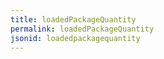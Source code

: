 ```yaml
---
title: loadedPackageQuantity
permalink: loadedPackageQuantity
jsonid: loadedpackagequantity
---
```

